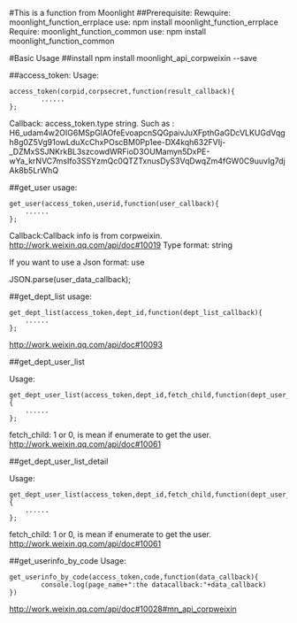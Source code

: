 #This is a function from Moonlight
##Prerequisite:
               Rewquire: moonlight_function_errplace use: npm install moonlight_function_errplace
               Require: moonlight_function_common use: npm install moonlight_function_common

#Basic Usage
##install
    npm install moonlight_api_corpweixin --save

##access_token:
Usage:

    access_token(corpid,corpsecret,function(result_callback){
            ......
    };

Callback: access_token.type string.
Such as :
H6_udam4w2OIG6MSpGlAOfeEvoapcnSQGpaivJuXFpthGaGDcVLKUGdVqgh8g0Z5Vg91owLduXcChxPOscBM0Pp1ee-DX4kqh632FVIj-_DZMxSSJNKrkBL3szcowdWRFioD3OUMamyn5DxPE-wYa_krNVC7msIfo3SSYzmQc0QTZTxnusDyS3VqDwqZm4fGW0C9uuvIg7djAk8b5LrWhQ



##get_user
usage:

    get_user(access_token,userid,function(user_callback){
        ......
    };

Callback:Callback info is from corpweixin.     http://work.weixin.qq.com/api/doc#10019
Type format: string

If you want to use a Json format: use

   JSON.parse(user_data_callback);



##get_dept_list
usage:

    get_dept_list(access_token,dept_id,function(dept_list_callback){
        ......
    };

http://work.weixin.qq.com/api/doc#10093


##get_dept_user_list

Usage:

    get_dept_user_list(access_token,dept_id,fetch_child,function(dept_user_list_callback){
        ......
    };

fetch_child: 1 or 0, is mean if enumerate to get the user.
http://work.weixin.qq.com/api/doc#10061



##get_dept_user_list_detail

Usage:

    get_dept_user_list(access_token,dept_id,fetch_child,function(dept_user_list_callback){
        ......
    };

fetch_child: 1 or 0, is mean if enumerate to get the user.
http://work.weixin.qq.com/api/doc#10061


##get_userinfo_by_code
Usage:

    get_userinfo_by_code(access_token,code,function(data_callback){
            console.log(page_name+":the datacallback:"+data_callback)
    })




http://work.weixin.qq.com/api/doc#10028#mn_api_corpweixin
